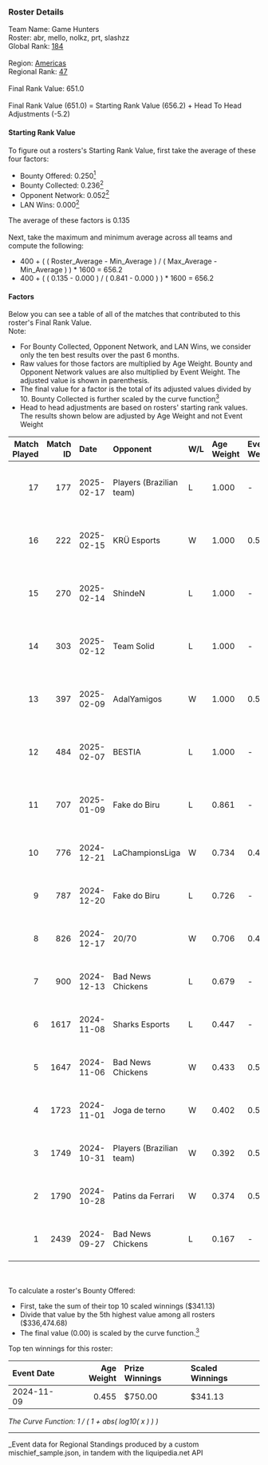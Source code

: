 ### Roster Details<br />
Team Name: Game Hunters<br />
Roster: abr, mello, nolkz, prt, slashzz<br />
Global Rank: [184](../../standings_global_2025_03_01.md)<br />
<br />
Region: [Americas]( ../../standings_americas_2025_03_01.md)<br />
Regional Rank: [47]( ../../standings_americas_2025_03_01.md)<br />
<br />
Final Rank Value:  651.0<br />
<br />
Final Rank Value (651.0) = Starting Rank Value (656.2) + Head To Head Adjustments (-5.2)<br />

#### Starting Rank Value<br />
To figure out a rosters's Starting Rank Value, first take the average of these four factors:<br />
- Bounty Offered: 0.250[<sup>1</sup>](#table2)
- Bounty Collected: 0.236[<sup>2</sup>](#table1)
- Opponent Network: 0.052[<sup>2</sup>](#table1)
- LAN Wins: 0.000[<sup>2</sup>](#table1)

The average of these factors is 0.135<br />
<br />
Next, take the maximum and minimum average across all teams and compute the following:<br />
- 400 + ( ( Roster_Average - Min_Average ) / ( Max_Average - Min_Average ) ) * 1600 = 656.2
- 400 + ( ( 0.135 - 0.000 ) / ( 0.841 - 0.000 ) ) * 1600 = 656.2


#### Factors<br />
Below you can see a table of all of the matches that contributed to this roster's Final Rank Value.<br />
Note:<br />

- For Bounty Collected, Opponent Network, and LAN Wins, we consider only the ten best results over the past 6 months.
- Raw values for those factors are multiplied by Age Weight. Bounty and Opponent Network values are also multiplied by Event Weight. The adjusted value is shown in parenthesis.
- The final value for a factor is the total of its adjusted values divided by 10. Bounty Collected is further scaled by the curve function[<sup>3</sup>](#curveFunction)
- Head to head adjustments are based on rosters' starting rank values. The results shown below are adjusted by Age Weight and not Event Weight
<span id="table1"></span><br />


| Match Played | Match ID | Date       | Opponent                 | W/L | Age Weight | Event Weight | Bounty Collected | Opponent Network | LAN Wins  | H2H Adj. | Roster                           |
| -: | -: | :- | :- | :- | :- | :- | :- | :- | :- | -: | :- |
|           17 |      177 | 2025-02-17 | Players (Brazilian team) | L   | 1.000      | -            | -                | -                | -         |   -12.03 | abr, mello, nolkz, prt, slashzz  |
|           16 |      222 | 2025-02-15 | KRÜ Esports              | W   | 1.000      | 0.518        | 0.001 (0.001)    | 0.169 (0.088)    | 0 (0.000) |    15.63 | abr, mello, nolkz, prt, slashzz  |
|           15 |      270 | 2025-02-14 | ShindeN                  | L   | 1.000      | -            | -                | -                | -         |   -13.79 | abr, mello, nolkz, prt, slashzz  |
|           14 |      303 | 2025-02-12 | Team Solid               | L   | 1.000      | -            | -                | -                | -         |    -7.30 | abr, mello, nolkz, prt, slashzz  |
|           13 |      397 | 2025-02-09 | AdalYamigos              | W   | 1.000      | 0.527        | 0.003 (0.002)    | 0.226 (0.119)    | 0 (0.000) |    21.29 | abr, mello, nolkz, prt, slashzz  |
|           12 |      484 | 2025-02-07 | BESTIA                   | L   | 1.000      | -            | -                | -                | -         |    -4.10 | abr, mello, nolkz, prt, slashzz  |
|           11 |      707 | 2025-01-09 | Fake do Biru             | L   | 0.861      | -            | -                | -                | -         |   -15.91 | abr, mello, nolkz, pedrinzy, prt |
|           10 |      776 | 2024-12-21 | LaChampionsLiga          | W   | 0.734      | 0.417        | 0.003 (0.001)    | 0.199 (0.061)    | 0 (0.000) |    10.27 | abr, Lich, mello, pedrinzy, prt  |
|            9 |      787 | 2024-12-20 | Fake do Biru             | L   | 0.726      | -            | -                | -                | -         |   -14.08 | abr, Lich, mello, pedrinzy, prt  |
|            8 |      826 | 2024-12-17 | 20/70                    | W   | 0.706      | 0.424        | 0.001 (0.000)    | 0.139 (0.042)    | 0 (0.000) |     9.42 | abr, Lich, mello, pedrinzy, prt  |
|            7 |      900 | 2024-12-13 | Bad News Chickens        | L   | 0.679      | -            | -                | -                | -         |   -11.66 | abr, Lich, mello, pedrinzy, prt  |
|            6 |     1617 | 2024-11-08 | Sharks Esports           | L   | 0.447      | -            | -                | -                | -         |    -1.37 | abr, Lich, mello, pedrinzy, prt  |
|            5 |     1647 | 2024-11-06 | Bad News Chickens        | W   | 0.433      | 0.563        | 0.002 (0.000)    | 0.141 (0.034)    | 0 (0.000) |     6.47 | abr, Lich, mello, pedrinzy, prt  |
|            4 |     1723 | 2024-11-01 | Joga de terno            | W   | 0.402      | 0.580        | 0.000 (0.000)    | 0.111 (0.026)    | 0 (0.000) |     3.62 | abr, Lich, mello, pedrinzy, prt  |
|            3 |     1749 | 2024-10-31 | Players (Brazilian team) | W   | 0.392      | 0.581        | 0.008 (0.002)    | 0.566 (0.129)    | 0 (0.000) |     7.63 | abr, Lich, mello, pedrinzy, prt  |
|            2 |     1790 | 2024-10-28 | Patins da Ferrari        | W   | 0.374      | 0.584        | 0.000 (0.000)    | 0.115 (0.025)    | 0 (0.000) |     3.39 | abr, Lich, mello, pedrinzy, prt  |
|            1 |     2439 | 2024-09-27 | Bad News Chickens        | L   | 0.167      | -            | -                | -                | -         |    -2.69 | abr, Lich, mello, pedrinzy, prt  |

<br />
<span id="table2"></span><br />
To calculate a roster's Bounty Offered:<br />

- First, take the sum of their top 10 scaled winnings ($341.13)
- Divide that value by the 5th highest value among all rosters ($336,474.68)
- The final value (0.00) is scaled by the curve function.[<sup>3</sup>](#curveFunction)

Top ten winnings for this roster:<br />

| Event Date | Age Weight | Prize Winnings | Scaled Winnings |
| :- | -: | :- | :- |
| 2024-11-09 |      0.455 | $750.00        | $341.13         |


<span id="curveFunction"></span>_The Curve Function: 1 / ( 1 + abs( log10( x ) ) )_<br />

---
_Event data for Regional Standings produced by a custom mischief_sample.json, in tandem with the liquipedia.net API<br />
